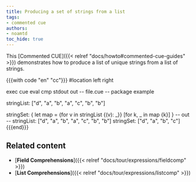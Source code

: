 ```yaml
---
title: Producing a set of strings from a list
tags:
- commented cue
authors:
- noamtd
toc_hide: true
---
```


This [Commented CUE]({{< relref "docs/howto#commented-cue-guides" >}})
demonstrates how to produce a list of unique strings from a list of strings.

{{{with code "en" "cc"}}}
#location left right

exec cue eval
cmp stdout out
-- file.cue --
package example

stringList: ["d", "a", "b", "a", "c", "b", "b"]

stringSet: {
	let map = {for v in stringList {(v): _}}
	[for k, _ in map {k}]
}
-- out --
stringList: ["d", "a", "b", "a", "c", "b", "b"]
stringSet: ["d", "a", "b", "c"]
{{{end}}}

## Related content

- [**Field Comprehensions**]({{< relref "docs/tour/expressions/fieldcomp" >}})
- [**List Comprehensions**]({{< relref "docs/tour/expressions/listcomp" >}})